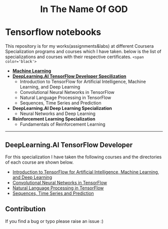 <div align="center">
  <h1> In The Name Of GOD </h11>
  </div>

# Tensorflow notebooks

This repository is for my works(assignments&labs) at different Coursera Specialization programs and courses which I have taken. below is the list of specializations and courses with their respective certificates.
`<span color='black'>`

- [**Machine Learning**](https://www.coursera.org/account/accomplishments/certificate/8YFX6GGF8PB9)
- [**DeepLearning.AI TensorFlow Developer Specilization**](https://www.coursera.org/account/accomplishments/specialization/certificate/GS2KGD5NEU3D)
  - Introduction to TensorFlow for Artificial Intelligence, Machine Learning, and Deep Learning
  - Convolutional Neural Networks in TensorFlow
  - Natural Language Processing in TensorFlow
  - Sequences, Time Series and Prediction
- **DeepLearning.AI Deep Learning Specialization**
  - Neural Networks and Deep Learning
- **Reinforcement Learning Specialization**
  - Fundamentals of Reinforcement Learning

</span>

---

## DeepLearning.AI TensorFlow Developer

For this specialization I have taken the following courses and the directories of each course are shown below.

- [Introduction to TensorFlow for Artificial Intelligence, Machine Learning, and Deep Learning](https://github.com/FarshidNooshi/Tensorflow-notebooks/tree/master/Introduction%20to%20TensorFlow%20for%20Artificial%20Intelligence%2C%20Machine%20Learning%2C%20and%20Deep%20Learning)
- [Convolutional Neural Networks in TensorFlow](https://github.com/FarshidNooshi/Tensorflow-notebooks/tree/master/Convolutional%20Neural%20Networks%20in%20TensorFlow)
- [Natural Language Processing in TensorFlow](https://github.com/FarshidNooshi/Tensorflow-notebooks/tree/master/Natural%20Language%20Processing%20in%20TensorFlow)
- [Sequences, Time Series and Prediction](https://github.com/FarshidNooshi/Tensorflow-notebooks/tree/master/Sequences%2C%20Time%20Series%20and%20Prediction)

## Contribution

If you find a bug or typo please raise an issue :)
